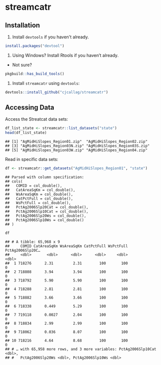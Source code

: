 streamcatr
================

Installation
------------

1.  Install `devtools` if you haven't already.

``` r
install.packages("devtool")
```

1.  Using Windows? Install Rtools if you haven’t already.

-   Not sure?

``` r
pkgbuild::has_build_tools()
```

1.  Install `streamcatr` using `devtools`:

``` r
devtools::install_github("cjcallag/streamcatr")
```

Accessing Data
--------------

Access the Streatcat data sets:

``` r
df_list_state <- streamcatr::list_datasets("state")
head(df_list_state)
```

    ## [1] "AgMidHiSlopes_Region01.zip"  "AgMidHiSlopes_Region02.zip" 
    ## [3] "AgMidHiSlopes_Region03N.zip" "AgMidHiSlopes_Region03S.zip"
    ## [5] "AgMidHiSlopes_Region03W.zip" "AgMidHiSlopes_Region04.zip"

Read in specific data sets:

``` r
df <- streamcatr::get_datasets("AgMidHiSlopes_Region01", "state")
```

    ## Parsed with column specification:
    ## cols(
    ##   COMID = col_double(),
    ##   CatAreaSqKm = col_double(),
    ##   WsAreaSqKm = col_double(),
    ##   CatPctFull = col_double(),
    ##   WsPctFull = col_double(),
    ##   PctAg2006Slp20Cat = col_double(),
    ##   PctAg2006Slp10Cat = col_double(),
    ##   PctAg2006Slp20Ws = col_double(),
    ##   PctAg2006Slp10Ws = col_double()
    ## )

``` r
df
```

    ## # A tibble: 65,968 x 9
    ##     COMID CatAreaSqKm WsAreaSqKm CatPctFull WsPctFull PctAg2006Slp20C…
    ##     <dbl>       <dbl>      <dbl>      <dbl>     <dbl>            <dbl>
    ##  1 718276      2.31         2.31        100       100                0
    ##  2 718808      3.94         3.94        100       100                0
    ##  3 718792      5.90         5.90        100       100                0
    ##  4 718288      2.81         2.81        100       100                0
    ##  5 718882      3.66         3.66        100       100                0
    ##  6 718338      0.449        5.29        100       100                0
    ##  7 719118      0.0027       2.04        100       100                0
    ##  8 718834      2.99         2.99        100       100                0
    ##  9 718062      0.036        8.07        100       100                0
    ## 10 718216      4.64         8.68        100       100                0
    ## # … with 65,958 more rows, and 3 more variables: PctAg2006Slp10Cat <dbl>,
    ## #   PctAg2006Slp20Ws <dbl>, PctAg2006Slp10Ws <dbl>
